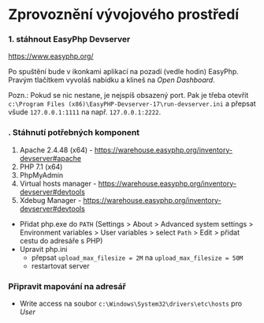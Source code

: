 # Zprovoznění vývojového prostředí
### 1. stáhnout EasyPhp Devserver 
https://www.easyphp.org/

Po spuštění bude v ikonkami aplikací na pozadí (vedle hodin) EasyPhp. Pravým tlačítkem vyvoláš nabídku a klineš na _Open Dashboard_.

Pozn.: Pokud se nic nestane, je nejspíš obsazený port. Pak je třeba otevřít `c:\Program Files (x86)\EasyPHP-Devserver-17\run-devserver.ini` a přepsat všude `127.0.0.1:1111` na např. `127.0.0.1:2222`.

### . Stáhnutí potřebných komponent
1. Apache 2.4.48 (x64) - https://warehouse.easyphp.org/inventory-devserver#apache
2. PHP 7.1 (x64)
3. PhpMyAdmin 
4. Virtual hosts manager - https://warehouse.easyphp.org/inventory-devserver#devtools
5. Xdebug Manager - https://warehouse.easyphp.org/inventory-devserver#devtools



- Přidat php.exe do `PATH` (Settings > About > Advanced system settings > Environment variables > User variables > select `Path` > Edit > přidat cestu do adresáře s PHP)
- Upravit php.ini
  - přepsat `upload_max_filesize = 2M` na `upload_max_filesize = 50M`
  - restartovat server

### Připravit mapování na adresář
- Write access na soubor `c:\Windows\System32\drivers\etc\hosts` pro _User_ 








